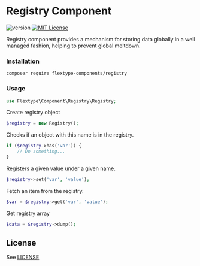 # Registry Component
![version](https://img.shields.io/badge/version-2.0.0-brightgreen.svg?style=flat-square "Version")
[![MIT License](https://img.shields.io/badge/license-MIT-blue.svg?style=flat-square)](https://github.com/flextype-components/registry/blob/master/LICENSE)

Registry component provides a mechanism for storing data globally in a well managed fashion, helping to prevent global meltdown.

### Installation

```
composer require flextype-components/registry
```

### Usage

```php
use Flextype\Component\Registry\Registry;
```

Create registry object
```php
$registry = new Registry();
```

Checks if an object with this name is in the registry.
```php
if ($registry->has('var')) {
    // Do something...
}
```

Registers a given value under a given name.
```php
$registry->set('var', 'value');
```

Fetch an item from the registry.
```php
$var = $registry->get('var', 'value');
```

Get registry array
```php
$data = $registry->dump();
```

## License
See [LICENSE](https://github.com/flextype-components/registry/blob/master/LICENSE)
